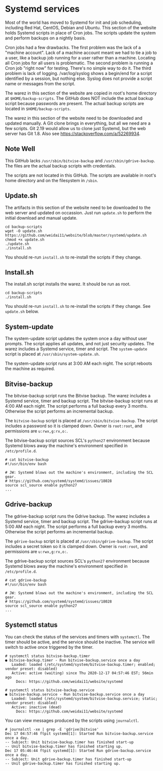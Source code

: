 # Systemd services

Most of the world has moved to Systemd for init and job scheduling, including Red Hat, CentOS, Debian and Ubuntu. This section of the website holds Systemd scripts in place of Cron jobs. The scripts update the system and perform backups on a nightly basis.

Cron jobs had a few drawbacks. The first problem was the lack of a "machine account". Lack of a machine account meant we had to tie a job to a user, like a backup job running for a user rather than a machine. Locating all Cron jobs for all users is problematic. The second problem is running a Cron job "right now" for testing. There's no simple way to do it. The third problem is lack of logging. /var/log/syslog shows a begin/end for a script identified by a session, but nothing else. Syslog does not provide a script name or messages from the script.

The warez in this section of the website are copied in root's home directory at `$HOME/backup-scripts`. The GitHub does NOT include the actual backup script because passwords are present. The actual backup scripts are located in `$HOME/backup-scripts`.

The warez in this section of the website need to be downloaded and updated manually. A Git clone brings in everything, but all we need are a few scripts. Git 2.19 would allow us to clone just Systemd, but the web server has Git 1.8. Also see https://stackoverflow.com/a/52269934.

## Note Well

This GitHub lacks `/usr/sbin/bitvise-backup` and `/usr/sbin/gdrive-backup`. The files are the actual backup scripts with credentials.

The scripts are not located in this GitHub. The scripts are available in root's home directory and on the filesystem in `/sbin`.

## Update.sh

The artifacts in this section of the website need to be downloaded to the web server and updated on occassion. Just run `update.sh` to perform the initial download and manual update.

```
cd backup-scripts
wget -O update.sh https://github.com/weidai11/website/blob/master/systemd/update.sh
chmod +x update.sh
./update.sh
./install.sh
```

You should re-run `install.sh` to re-install the scripts if they change.

## Install.sh

The install.sh script installs the warez. It should be run as root.

```
cd backup-scripts
./install.sh
```

You should re-run `install.sh` to re-install the scripts if they change. See `update.sh` below.

## System-update

The system-update script updates the system once a day without user prompts. The script applies all updates, and not just security updates. The warez includes a Systemd service, timer and script. The `system-update` script is placed at `/usr/sbin/system-update.sh`.

The system-update script runs at 3:00 AM each night. The script reboots the machine as required.

## Bitvise-backup

The bitvise-backup script runs the Bitvise backup. The warez includes a Systemd service, timer and backup script. The bitvise-backup script runs at 4:00 AM each night. The script performs a full backup every 3 months. Otherwise the script performs an incremental backup.

The `bitvise-backup` script is placed at `/usr/sbin/bitvise-backup`. The script includes a password so it is clamped down. Owner is `root:root`, and permissions are `u:rwx,g:rx,o:`.

The bitvise-backup script sources SCL's `python27` environment because Systemd blows away the machine's environment specified in `/etc/profile.d`.

```
# cat bitvise-backup
#!/usr/bin/env bash

# JW: Systemd blows out the machine's environment, including the SCL gear.
# https://github.com/systemd/systemd/issues/18028
source scl_source enable python27
...
```

## Gdrive-backup

The gdrive-backup script runs the Gdrive backup. The warez includes a Systemd service, timer and backup script. The gdrive-backup script runs at 5:00 AM each night. The script performs a full backup every 3 months. Otherwise the script performs an incremental backup.

The `gdrive-backup` script is placed at `/usr/sbin/gdrive-backup`. The script includes a secret token so it is clamped down. Owner is `root:root`, and permissions are `u:rwx,g:rx,o:`.

The gdrive-backup script sources SCL's `python27` environment because Systemd blows away the machine's environment specified in `/etc/profile.d`.

```
# cat gdrive-backup
#!/usr/bin/env bash

# JW: Systemd blows out the machine's environment, including the SCL gear.
# https://github.com/systemd/systemd/issues/18028
source scl_source enable python27
...
```

## Systemctl status

You can check the status of the services and timers with `systemctl`. The timer should be active, and the service should be inactive. The service will switch to active once triggered by the timer.

```
# systemctl status bitvise-backup.timer
● bitvise-backup.timer - Run bitvise-backup.service once a day
   Loaded: loaded (/etc/systemd/system/bitvise-backup.timer; enabled; vendor preset: disabled)
   Active: active (waiting) since Thu 2020-12-17 04:57:46 EST; 56min ago
     Docs: https://github.com/weidai11/website/systemd

# systemctl status bitvise-backup.service
● bitvise-backup.service - Run bitvise-backup.service once a day
   Loaded: loaded (/etc/systemd/system/bitvise-backup.service; static; vendor preset: disabled)
   Active: inactive (dead)
     Docs: https://github.com/weidai11/website/systemd
```

You can view messages produced by the scripts using `journalctl`.

```
# journalctl -xe | grep -E 'gdrive|bitvise'
Dec 17 04:57:46 ftpit systemd[1]: Started Run bitvise-backup.service once a day.
-- Subject: Unit bitvise-backup.timer has finished start-up
-- Unit bitvise-backup.timer has finished starting up.
Dec 17 05:46:44 ftpit systemd[1]: Started Run gdrive-backup.service once a day.
-- Subject: Unit gdrive-backup.timer has finished start-up
-- Unit gdrive-backup.timer has finished starting up.
```
